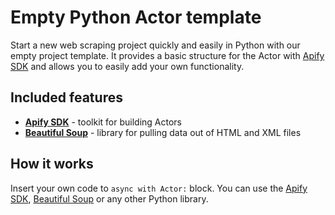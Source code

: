 # Empty Python Actor template

Start a new web scraping project quickly and easily in Python with our empty project template. It provides a basic structure for the Actor with [Apify SDK](https://docs.apify.com/sdk/python/) and allows you to easily add your own functionality.

## Included features

- **[Apify SDK](https://docs.apify.com/sdk/python/)** - toolkit for building Actors
- **[Beautiful Soup](https://www.crummy.com/software/BeautifulSoup/bs4/doc/)** - library for pulling data out of HTML and XML files

## How it works

Insert your own code to `async with Actor:` block. You can use the [Apify SDK](https://docs.apify.com/sdk/python/), [Beautiful Soup](https://www.crummy.com/software/BeautifulSoup/bs4/doc/) or any other Python library.
